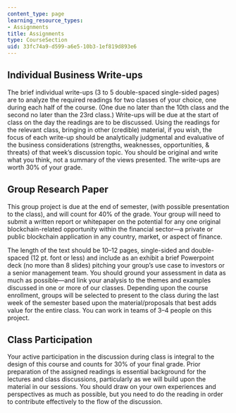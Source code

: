```yaml
---
content_type: page
learning_resource_types:
- Assignments
title: Assignments
type: CourseSection
uid: 33fc74a9-d599-a6e5-10b3-1ef819d893e6
---
```


Individual Business Write-ups
-----------------------------

The brief individual write-ups (3 to 5 double-spaced single-sided pages) are to analyze the required readings for two classes of your choice, one during each half of the course. (One due no later than the 10th class and the second no later than the 23rd class.) Write-ups will be due at the start of class on the day the readings are to be discussed. Using the readings for the relevant class, bringing in other (credible) material, if you wish, the focus of each write-up should be analytically judgmental and evaluative of the business considerations (strengths, weaknesses, opportunities, & threats) of that week’s discussion topic. You should be original and write what you think, not a summary of the views presented. The write-ups are worth 30% of your grade. 

Group Research Paper
--------------------

This group project is due at the end of semester, (with possible presentation to the class), and will count for 40% of the grade. Your group will need to submit a written report or whitepaper on the potential for any one original blockchain-related opportunity within the financial sector—a private or public blockchain application in any country, market, or aspect of finance.

The length of the text should be 10–12 pages, single-sided and double-spaced (12 pt. font or less) and include as an exhibit a brief Powerpoint deck (no more than 8 slides) pitching your group’s use case to investors or a senior management team. You should ground your assessment in data as much as possible—and link your analysis to the themes and examples discussed in one or more of our classes. Depending upon the course enrollment, groups will be selected to present to the class during the last week of the semester based upon the material/proposals that best adds value for the entire class. You can work in teams of 3–4 people on this project.

Class Participation
-------------------

Your active participation in the discussion during class is integral to the design of this course and counts for 30% of your final grade. Prior preparation of the assigned readings is essential background for the lectures and class discussions, particularly as we will build upon the material in our sessions. You should draw on your own experiences and perspectives as much as possible, but you need to do the reading in order to contribute effectively to the flow of the discussion.